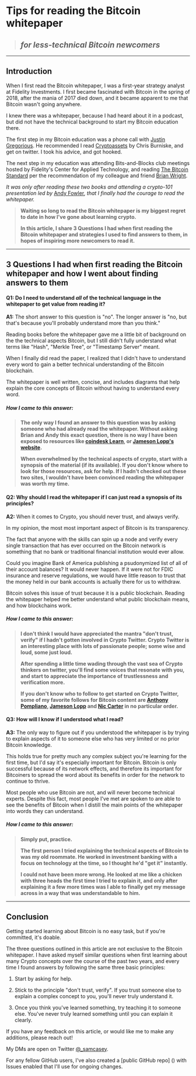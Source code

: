 # Tips for reading the Bitcoin whitepaper
> ## *for less-technical Bitcoin newcomers*

---

## Introduction

When I first read the Bitcoin whitepaper, I was a first-year strategy analyst at Fidelity Investments. I first became fascinated with Bitcoin in the spring of 2018, after the mania of 2017 died down, and it became apparent to me that Bitcoin wasn't going anywhere.

I knew there was a whitepaper, because I had heard about it in a podcast, but did not have the technical background to start my Bitcoin education there.

The first step in my Bitcoin education was a phone call with [Justin Gregorious](https://twitter.com/jtgregorius). He recommended I read [Cryptoassets](https://www.amazon.com/Cryptoassets-Innovative-Investors-Bitcoin-Beyond/dp/1260026671) by Chris Burniske, and get on twitter. I took his advice, and got hooked.

The next step in my education was attending Bits-and-Blocks club meetings hosted by Fidelity's Center for Applied Technology, and reading [The Bitcoin Standard](https://www.amazon.com/Bitcoin-Standard-Decentralized-Alternative-Central/dp/1119473861) per the recommendation of my colleague and friend [Brian Wright](<https://twitter.com/brian_wright21?s=20>).

*It was only after reading these two books and attending a crypto-101 presentation led by* [Andy Fowler](https://www.linkedin.com/in/andy-fowler-cfa-131a8529/)*, that I finally had the courage to read the whitepaper.* 

> **Waiting so long to read the Bitcoin whitepaper is my biggest regret to date in how I've gone about learning crypto.** 
>
> **In this article, I share 3 Questions I had when first reading the Bitcoin whitepaper and strategies I used to find answers to them, in hopes of inspiring more newcomers to read it.**

---

## 3 Questions I had when first reading the Bitcoin whitepaper and how I went about finding answers to them

#### Q1: Do I need to understand *all* of the technical language in the whitepaper to get value from reading it?

**A1:** The short answer to this question is "no". The longer answer is "no, but that's because you'll probably understand more than you think."

Reading books before the whitepaper gave me a little bit of background on the the technical aspects Bitcoin, but I still didn't fully understand what terms like "Hash", "Merkle Tree", or  "Timestamp Server" meant.

When I finally did read the paper, I realized that I didn't have to understand every word to gain a better technical understanding of the Bitcoin blockchain.

The whitepaper is well written, concise, and includes diagrams that help explain the core concepts of Bitcoin without having to understand every word. 

##### How I came to this answer:
> **The only way I found an answer to this question was by asking someone who had already read the whitepaper. Without asking Brian and Andy this exact question, there is no way I have been exposed to resources like [coindesk Learn](https://www.coindesk.com/learn), or [Jameson Lopp's website](https://www.lopp.net/bitcoin-information/getting-started.html).** 
>
> **When overwhelmed by the technical aspects of crypto, start with a synopsis of the material (if its available). If you don't know where to look for those resources, ask for help. If I hadn't checked out these two sites, I wouldn't have been convinced reading the whitepaper was worth my time.**

#### Q2: Why should I read the whitepaper if I can just read a synopsis of its principles?

**A2:** When it comes to Crypto, you should never trust, and always verify.

In my opinion, the most most important aspect of Bitcoin is its transparency.

The fact that anyone with the skills can spin up a node and verify every single transaction that has ever occurred on the Bitcoin network is something that no bank or traditional financial institution would ever allow.

Could you imagine Bank of America publishing a psudonymized list of all of their account balances? It would never happen. If it were not for FDIC insurance and reserve regulations, we would have little reason to trust that the money held in our bank accounts is actually there for us to withdraw.

Bitcoin solves this issue of trust because it is a public blockchain. Reading the whitepaper helped me better understand what public blockchain means, and how blockchains work.

##### How I came to this answer:
> 
> **I don't think I would have appreciated the mantra "don't trust, verify" if I hadn't gotten involved in Crypto Twitter. Crypto Twitter is an interesting place with lots of passionate people; some wise and loud, some just loud.**
> 
> **After spending a little time wading through the vast sea of Crypto thinkers on twitter, you'll find some voices that resonate with you, and start to appreciate the importance of trustlessness and verification more.**
> 
> **If you don't know who to follow to get started on Crypto Twitter, some of my favorite follows for Bitcoin content are [Anthony Pompliano](https://twitter.com/APompliano), [Jameson Lopp](https://twitter.com/lopp) and [Nic Carter](https://twitter.com/nic__carter) in no particular order.**

#### Q3: How will I know if I understood what I read?

**A3:** The only way to figure out if you understood the whitepaper is by trying to explain aspects of it to someone else who has very limited or no prior Bitcoin knowledge.

This holds true for pretty much any complex subject you're learning for the first time, but I'd say it's especially important for Bitcoin. Bitcoin is only successful because of its network effects, and therefore its important for Bitcoiners to spread the word about its benefits in order for the network to continue to thrive. 

Most people who use Bitcoin are not, and will never become technical experts. Despite this fact, 
most people I've met are spoken to are able to see the benefits of Bitcoin when I distill the main points of the whitepaper into words they can understand.

##### How I came to this answer:
> **Simply put, practice.**
> 
> **The first person I tried explaining the technical aspects of Bitcoin to was my old roommate. He worked in investment banking with a focus on technology at the time, so I thought he'd "get it" instantly.**
>
>**I could not have been more wrong. He looked at me like a chicken with three heads the first time I tried to explain it, and only after explaining it a few more times was I able to finally get my message across in a way that was understandable to him.**

---

## Conclusion

Getting started learning about Bitcoin is no easy task, but if you're committed, it's doable.

The three questions outlined in this article are not exclusive to the Bitcoin whitepaper. I have asked myself similar questions when first learning about many Crypto concepts over the course of the past two years, and every time I found answers by following the same three basic principles:

1. Start by asking for help.

2. Stick to the principle "don't trust, verify". If you trust someone else to explain a complex concept to you, you'll never truly understand it.
   
3. Once you think you've learned something, try teaching it to someone else. You've never truly learned something until you can explain it clearly.

If you have any feedback on this article, or would like me to make any additions, please reach out! 

My DMs are open on Twitter [@_samcasey](https://twitter.com/_samcasey).

For any fellow GitHub users, I've also created a [public GitHub repo] () with Issues enabled that I'll use for ongoing changes.